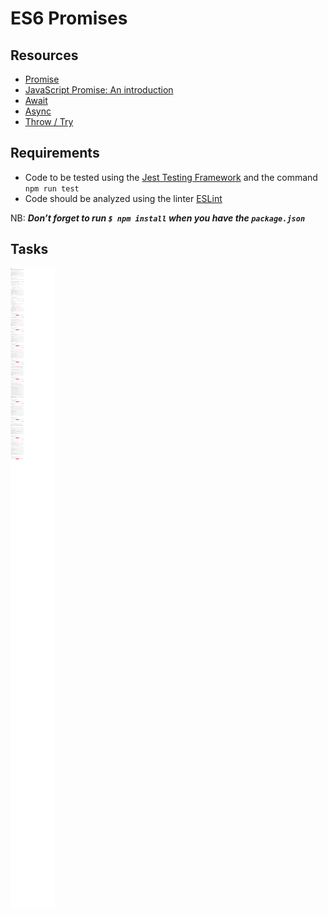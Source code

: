 # ES6 Promises
## Resources
* [Promise](https://developer.mozilla.org/en-US/docs/Web/JavaScript/Reference/Global_Objects/Promise)
* [JavaScript Promise: An introduction](https://web.dev/promises/)
* [Await](https://developer.mozilla.org/en-US/docs/Web/JavaScript/Reference/Operators/await)
* [Async](https://developer.mozilla.org/en-US/docs/Web/JavaScript/Reference/Statements/async_function)
* [Throw / Try](https://developer.mozilla.org/en-US/docs/Web/JavaScript/Reference/Statements/throw)

## Requirements
* Code to be tested using the [Jest Testing Framework](https://jestjs.io/) and the command `npm run test`
* Code should be analyzed using the linter [ESLint](https://eslint.org/)

NB: ***Don’t forget to run `$ npm install` when you have the `package.json`***

## Tasks
![0x01](./0x01.png)
